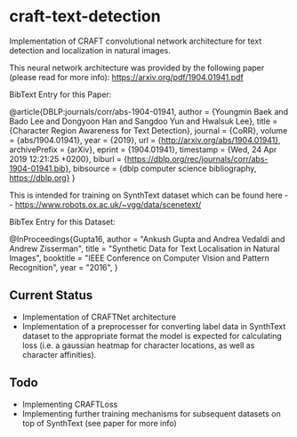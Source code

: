 # craft-text-detection

Implementation of CRAFT convolutional network architecture for text detection and localization in natural images.

This neural network architecture was provided by the following paper (please read for more info): https://arxiv.org/pdf/1904.01941.pdf

BibText Entry for this Paper:

@article{DBLP:journals/corr/abs-1904-01941,
  author    = {Youngmin Baek and
               Bado Lee and
               Dongyoon Han and
               Sangdoo Yun and
               Hwalsuk Lee},
  title     = {Character Region Awareness for Text Detection},
  journal   = {CoRR},
  volume    = {abs/1904.01941},
  year      = {2019},
  url       = {http://arxiv.org/abs/1904.01941},
  archivePrefix = {arXiv},
  eprint    = {1904.01941},
  timestamp = {Wed, 24 Apr 2019 12:21:25 +0200},
  biburl    = {https://dblp.org/rec/journals/corr/abs-1904-01941.bib},
  bibsource = {dblp computer science bibliography, https://dblp.org}
}

This is intended for training on SynthText dataset which can be found here -- https://www.robots.ox.ac.uk/~vgg/data/scenetext/

BibTex Entry for this Dataset:

@InProceedings{Gupta16,
  author       = "Ankush Gupta and Andrea Vedaldi and Andrew Zisserman",
  title        = "Synthetic Data for Text Localisation in Natural Images",
  booktitle    = "IEEE Conference on Computer Vision and Pattern Recognition",
  year         = "2016",
}

## Current Status

- Implementation of CRAFTNet architecture
- Implementation of a preprocesser for converting label data in SynthText dataset to the appropriate format the model is expected for calculating loss (i.e. a gaussian heatmap for character locations, as well as character affinities).

## Todo

- Implementing CRAFTLoss
- Implementing further training mechanisms for subsequent datasets on top of SynthText (see paper for more info)
